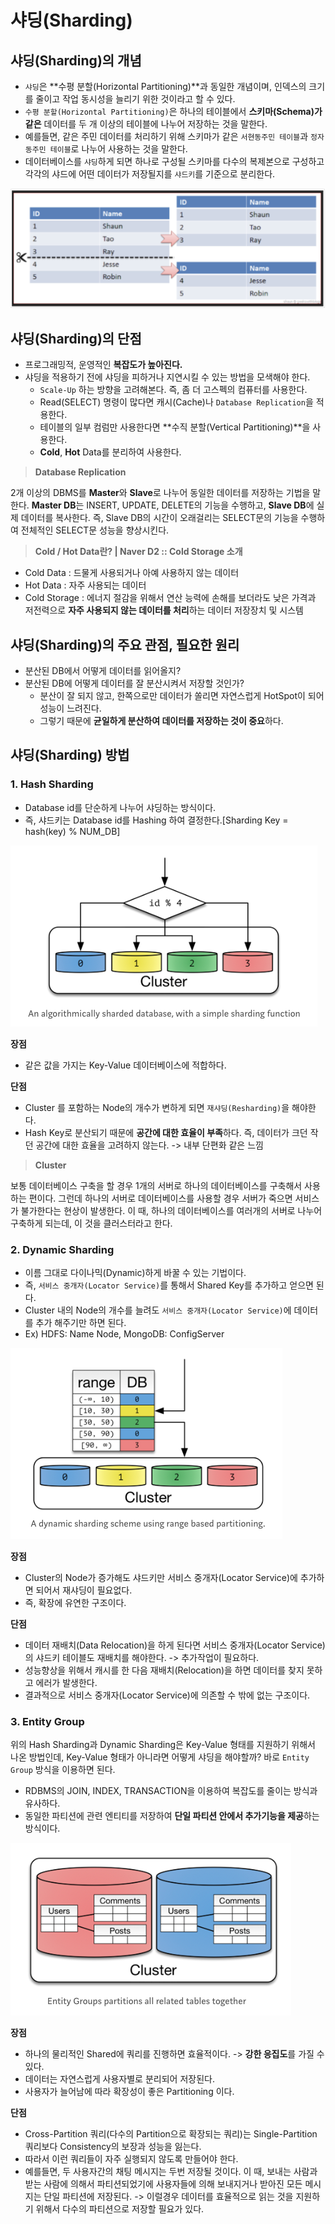 # 샤딩(Sharding)

## 샤딩(Sharding)의 개념

- `샤딩`은 **수평 분할(Horizontal Partitioning)**과 동일한 개념이며, 인덱스의 크기를 줄이고 작업 동시성을 늘리기 위한 것이라고 할 수 있다.
- `수평 분할(Horizontal Partitioning)`은  하나의 테이블에서 **스키마(Schema)가 같은** 데이터를 두 개 이상의 테이블에 나누어 저장하는 것을 말한다.
- 예를들면, 같은 주민 데이터를 처리하기 위해 스키마가 같은 `서현동주민 테이블`과 `정자동주민 테이블`로 나누어 사용하는 것을 말한다.
- 데이터베이스를 `샤딩`하게 되면 하나로 구성될 스키마를 다수의 복제본으로 구성하고 각각의 샤드에 어떤 데이터가 저장될지를 `샤드키`를 기준으로 분리한다.

![horizontal_partitioning](./images/horizontal_partitioning.png)

## 샤딩(Sharding)의 단점

- 프로그래밍적, 운영적인 **복잡도가 높아진다.**
- 샤딩을 적용하기 전에 샤딩을 피하거나 지연시킬 수 있는 방법을 모색해야 한다.
	- `Scale-Up` 하는 방향을 고려해본다. 즉, 좀 더 고스펙의 컴퓨터를 사용한다.
	-  Read(SELECT) 명령이 많다면 캐시(Cache)나 `Database Replication`을 적용한다.
	-  테이블의 일부 컴럼만 사용한다면 **수직 분할(Vertical Partitioning)**을 사용한다.
	-  **Cold**, **Hot** Data를 분리하여 사용한다.

> **Database Replication**

2개 이상의 DBMS를 **Master**와 **Slave**로 나누어 동일한 데이터를 저장하는 기법을 말한다. **Master DB**는 INSERT, UPDATE, DELETE의 기능을 수행하고, **Slave DB**에 실제 데이터를 복사한다. 즉, Slave DB의 시간이 오래걸리는 SELECT문의 기능을 수행하여 전체적인 SELECT문 성능을 향상시킨다.

> **Cold / Hot Data란? | Naver D2 :: Cold Storage 소개**

- Cold Data : 드물게 사용되거나 아예 사용하지 않는 데이터
- Hot Data : 자주 사용되는 데이터
- Cold Storage : 에너지 절감을 위해서 연산 능력에 손해를 보더라도 낮은 가격과 저전력으로 **자주 사용되지 않는 데이터를 처리**하는 데이터 저장장치 및 시스템

## 샤딩(Sharding)의 주요 관점, 필요한 원리

- 분산된 DB에서 어떻게 데이터를 읽어올지?
- 분산된 DB에 어떻게 데이터를 잘 분산시켜서 저장할 것인가?
	- 분산이 잘 되지 않고, 한쪽으로만 데이터가 쏠리면 자연스럽게 HotSpot이 되어 성능이 느려진다.
	- 그렇기 때문에 **균일하게 분산하여 데이터를 저장하는 것이 중요**하다.

## 샤딩(Sharding) 방법

### 1. Hash Sharding

- Database id를 단순하게 나누어 샤딩하는 방식이다.
- 즉, 샤드키는 Database id를 Hashing 하여 결정한다.[Sharding Key = hash(key) % NUM_DB]

![Hash Sharding](./images/hash_sharding.png)

**장점**

- 같은 값을 가지는 Key-Value 데이터베이스에 적합하다.

**단점**

- Cluster 를 포함하는 Node의 개수가 변하게 되면 `재샤딩(Resharding)`을 해야한다.
- Hash Key로 분산되기 때문에 **공간에 대한 효율이 부족**하다. 즉, 데이터가 크던 작던 공간에 대한 효율을 고려하지 않는다. -> 내부 단편화 같은 느낌

> **Cluster**

보통 데이터베이스 구축을 할 경우 1개의 서버로 하나의 데이터베이스를 구축해서 사용하는 편이다. 그런데 하나의 서버로 데이터베이스를 사용할 경우 서버가 죽으면 서비스가 불가한다는 현상이 발생한다. 이 때, 하나의 데이터베이스를 여러개의 서버로 나누어 구축하게 되는데, 이 것을 클러스터라고 한다.

### 2. Dynamic Sharding

- 이름 그대로 다이나믹(Dynamic)하게 바꿀 수 있는 기법이다.
- 즉, `서비스 중개자(Locator Service)`를 통해서 Shared Key를 추가하고 얻으면 된다.
- Cluster 내의 Node의 개수를 늘려도 `서비스 중개자(Locator Service)`에 데이터를 추가 해주기만 하면 된다. 
- Ex) HDFS: Name Node, MongoDB: ConfigServer

![Dynamic Sharding](./images/dynamic_sharding.png)

**장점**

- Cluster의 Node가 증가해도 샤드키만 서비스 중개자(Locator Service)에 추가하면 되어서 재샤딩이 필요없다.
- 즉, 확장에 유연한 구조이다.

**단점**

- 데이터 재배치(Data Relocation)을 하게 된다면 서비스 중개자(Locator Service)의 샤드키 테이블도 재배치를 해야한다. -> 추가작업이 필요하다.
- 성능향상을 위해서 캐시를 한 다음 재배치(Relocation)을 하면 데이터를 찾지 못하고 에러가 발생한다.
- 결과적으로 서비스 중개자(Locator Service)에 의존할 수 밖에 없는 구조이다.

### 3. Entity Group

위의 Hash Sharding과 Dynamic Sharding은 Key-Value 형태를 지원하기 위해서 나온 방법인데, Key-Value 형태가 아니라면 어떻게 샤딩을 해야할까? 바로 `Entity Group` 방식을 이용하면 된다.

- RDBMS의 JOIN, INDEX, TRANSACTION을 이용하여 복잡도를 줄이는 방식과 유사하다.
- 동일한 파티션에 관련 엔티티를 저장하여 **단일 파티션 안에서 추가기능을 제공**하는 방식이다.

![Entity Group](./images/entity_group.png)

**장점**

- 하나의 물리적인 Shared에 쿼리를 진행하면 효율적이다. -> **강한 응집도**를 가질 수 있다.
- 데이터는 자연스럽게 사용자별로 분리되어 저장된다.
- 사용자가 늘어남에 따라 확장성이 좋은 Partitioning 이다.

**단점**

- Cross-Partition 쿼리(다수의 Partition으로 확장되는 쿼리)는 Single-Partition 쿼리보다 Consistency의 보장과 성능을 잃는다.
- 따라서 이런 쿼리들이 자주 실행되지 않도록 만들어야 한다.
- 예를들면, 두 사용자간의 채팅 메시지는 두번 저장될 것이다. 이 때, 보내는 사람과 받는 사람에 의해서 파티션되었기에 사용자들에 의해 보내지거나 받아진 모든 메시지는 단일 파티션에 저장된다. -> 이럴경우 데이터를 효율적으로 읽는 것을 지원하기 위해서 다수의 파티션으로 저장할 필요가 있다.